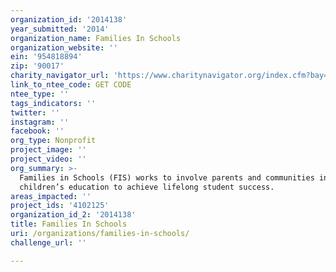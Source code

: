 ```yaml
---
organization_id: '2014138'
year_submitted: '2014'
organization_name: Families In Schools
organization_website: ''
ein: '954818894'
zip: '90017'
charity_navigator_url: 'https://www.charitynavigator.org/index.cfm?bay=search.profile&ein=954818894'
link_to_ntee_code: GET CODE
ntee_type: ''
tags_indicators: ''
twitter: ''
instagram: ''
facebook: ''
org_type: Nonprofit
project_image: ''
project_video: ''
org_summary: >-
  Families in Schools (FIS) works to involve parents and communities in their
  children’s education to achieve lifelong student success.
areas_impacted: ''
project_ids: '4102125'
organization_id_2: '2014138'
title: Families In Schools
uri: /organizations/families-in-schools/
challenge_url: ''

---
```

